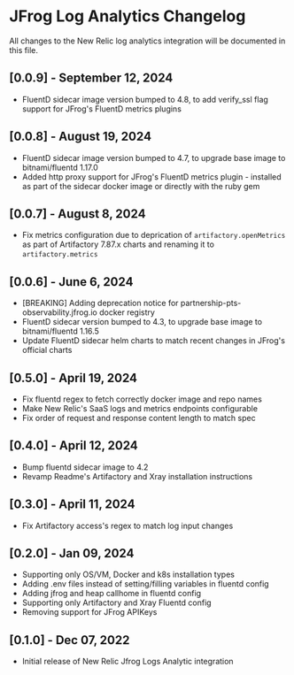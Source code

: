 # JFrog Log Analytics Changelog

All changes to the New Relic log analytics integration will be documented in this file.

## [0.0.9] - September 12, 2024

* FluentD sidecar image version bumped to 4.8, to add verify_ssl flag support for JFrog's FluentD metrics plugins

## [0.0.8] - August 19, 2024

* FluentD sidecar image version bumped to 4.7, to upgrade base image to bitnami/fluentd 1.17.0
* Added http proxy support for JFrog's FluentD metrics plugin - installed as part of the sidecar docker image or directly with the ruby gem

## [0.0.7] - August 8, 2024

* Fix metrics configuration due to deprication of `artifactory.openMetrics` as part of Artifactory 7.87.x charts and renaming it to `artifactory.metrics`

## [0.0.6] - June 6, 2024

* [BREAKING] Adding deprecation notice for partnership-pts-observability.jfrog.io docker registry
* FluentD sidecar version bumped to 4.3, to upgrade base image to bitnami/fluentd 1.16.5
* Update FluentD sidecar helm charts to match recent changes in JFrog's official charts

## [0.5.0] - April 19, 2024

* Fix fluentd regex to fetch correctly docker image and repo names
* Make New Relic's SaaS logs and metrics endpoints configurable
* Fix order of request and response content length to match spec

## [0.4.0] - April 12, 2024

* Bump fluentd sidecar image to 4.2
* Revamp Readme's Artifactory and Xray installation instructions

## [0.3.0] - April 11, 2024

* Fix Artifactory access's regex to match log input changes

## [0.2.0] - Jan 09, 2024

* Supporting only OS/VM, Docker and k8s installation types
* Adding .env files instead of setting/filling variables in fluentd config
* Adding jfrog and heap callhome in fluentd config
* Supporting only Artifactory and Xray Fluentd config
* Removing support for JFrog APIKeys

## [0.1.0] - Dec 07, 2022

* Initial release of New Relic Jfrog Logs Analytic integration
